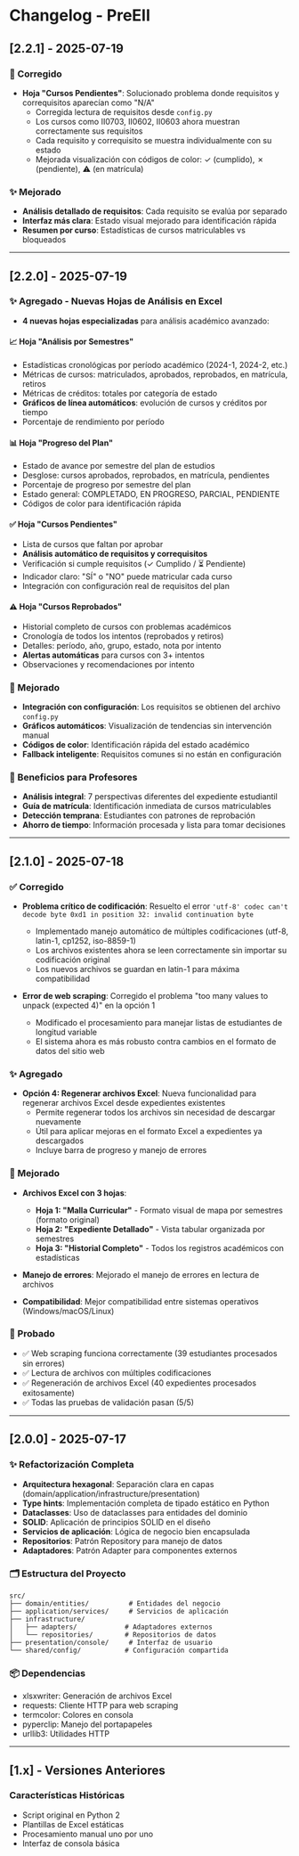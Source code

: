 # Changelog - PreEII

## [2.2.1] - 2025-07-19

### 🔧 Corregido
- **Hoja "Cursos Pendientes"**: Solucionado problema donde requisitos y correquisitos aparecían como "N/A"
  - Corregida lectura de requisitos desde `config.py` 
  - Los cursos como II0703, II0602, II0603 ahora muestran correctamente sus requisitos
  - Cada requisito y correquisito se muestra individualmente con su estado
  - Mejorada visualización con códigos de color: ✓ (cumplido), ✗ (pendiente), ⚠️ (en matrícula)

### ✨ Mejorado
- **Análisis detallado de requisitos**: Cada requisito se evalúa por separado
- **Interfaz más clara**: Estado visual mejorado para identificación rápida
- **Resumen por curso**: Estadísticas de cursos matriculables vs bloqueados

---

## [2.2.0] - 2025-07-19

### ✨ Agregado - Nuevas Hojas de Análisis en Excel
- **4 nuevas hojas especializadas** para análisis académico avanzado:

#### 📈 **Hoja "Análisis por Semestres"**
- Estadísticas cronológicas por período académico (2024-1, 2024-2, etc.)
- Métricas de cursos: matriculados, aprobados, reprobados, en matrícula, retiros
- Métricas de créditos: totales por categoría de estado
- **Gráficos de línea automáticos**: evolución de cursos y créditos por tiempo
- Porcentaje de rendimiento por período

#### 📊 **Hoja "Progreso del Plan"**  
- Estado de avance por semestre del plan de estudios
- Desglose: cursos aprobados, reprobados, en matrícula, pendientes
- Porcentaje de progreso por semestre del plan
- Estado general: COMPLETADO, EN PROGRESO, PARCIAL, PENDIENTE
- Códigos de color para identificación rápida

#### ✅ **Hoja "Cursos Pendientes"**
- Lista de cursos que faltan por aprobar
- **Análisis automático de requisitos y correquisitos**
- Verificación si cumple requisitos (✓ Cumplido / ⏳ Pendiente)
- Indicador claro: "SÍ" o "NO" puede matricular cada curso
- Integración con configuración real de requisitos del plan

#### ⚠️ **Hoja "Cursos Reprobados"**
- Historial completo de cursos con problemas académicos
- Cronología de todos los intentos (reprobados y retiros)
- Detalles: período, año, grupo, estado, nota por intento  
- **Alertas automáticas** para cursos con 3+ intentos
- Observaciones y recomendaciones por intento

### 🔧 Mejorado
- **Integración con configuración**: Los requisitos se obtienen del archivo `config.py`
- **Gráficos automáticos**: Visualización de tendencias sin intervención manual
- **Códigos de color**: Identificación rápida del estado académico
- **Fallback inteligente**: Requisitos comunes si no están en configuración

### 🎯 Beneficios para Profesores
- **Análisis integral**: 7 perspectivas diferentes del expediente estudiantil
- **Guía de matrícula**: Identificación inmediata de cursos matriculables
- **Detección temprana**: Estudiantes con patrones de reprobación
- **Ahorro de tiempo**: Información procesada y lista para tomar decisiones

---

## [2.1.0] - 2025-07-18

### ✅ Corregido
- **Problema crítico de codificación**: Resuelto el error `'utf-8' codec can't decode byte 0xd1 in position 32: invalid continuation byte`
  - Implementado manejo automático de múltiples codificaciones (utf-8, latin-1, cp1252, iso-8859-1)
  - Los archivos existentes ahora se leen correctamente sin importar su codificación original
  - Los nuevos archivos se guardan en latin-1 para máxima compatibilidad

- **Error de web scraping**: Corregido el problema "too many values to unpack (expected 4)" en la opción 1
  - Modificado el procesamiento para manejar listas de estudiantes de longitud variable
  - El sistema ahora es más robusto contra cambios en el formato de datos del sitio web

### ✨ Agregado
- **Opción 4: Regenerar archivos Excel**: Nueva funcionalidad para regenerar archivos Excel desde expedientes existentes
  - Permite regenerar todos los archivos sin necesidad de descargar nuevamente
  - Útil para aplicar mejoras en el formato Excel a expedientes ya descargados
  - Incluye barra de progreso y manejo de errores

### 🔧 Mejorado
- **Archivos Excel con 3 hojas**:
  - **Hoja 1: "Malla Curricular"** - Formato visual de mapa por semestres (formato original)
  - **Hoja 2: "Expediente Detallado"** - Vista tabular organizada por semestres
  - **Hoja 3: "Historial Completo"** - Todos los registros académicos con estadísticas

- **Manejo de errores**: Mejorado el manejo de errores en lectura de archivos
- **Compatibilidad**: Mejor compatibilidad entre sistemas operativos (Windows/macOS/Linux)

### 🧪 Probado
- ✅ Web scraping funciona correctamente (39 estudiantes procesados sin errores)
- ✅ Lectura de archivos con múltiples codificaciones
- ✅ Regeneración de archivos Excel (40 expedientes procesados exitosamente)
- ✅ Todas las pruebas de validación pasan (5/5)

---

## [2.0.0] - 2025-07-17

### ✨ Refactorización Completa
- **Arquitectura hexagonal**: Separación clara en capas (domain/application/infrastructure/presentation)
- **Type hints**: Implementación completa de tipado estático en Python
- **Dataclasses**: Uso de dataclasses para entidades del dominio
- **SOLID**: Aplicación de principios SOLID en el diseño
- **Servicios de aplicación**: Lógica de negocio bien encapsulada
- **Repositorios**: Patrón Repository para manejo de datos
- **Adaptadores**: Patrón Adapter para componentes externos

### 🗂️ Estructura del Proyecto
```
src/
├── domain/entities/          # Entidades del negocio
├── application/services/     # Servicios de aplicación  
├── infrastructure/          
│   ├── adapters/            # Adaptadores externos
│   └── repositories/        # Repositorios de datos
├── presentation/console/     # Interfaz de usuario
└── shared/config/           # Configuración compartida
```

### 📦 Dependencias
- xlsxwriter: Generación de archivos Excel
- requests: Cliente HTTP para web scraping
- termcolor: Colores en consola
- pyperclip: Manejo del portapapeles
- urllib3: Utilidades HTTP

---

## [1.x] - Versiones Anteriores

### Características Históricas
- Script original en Python 2
- Plantillas de Excel estáticas
- Procesamiento manual uno por uno
- Interfaz de consola básica
